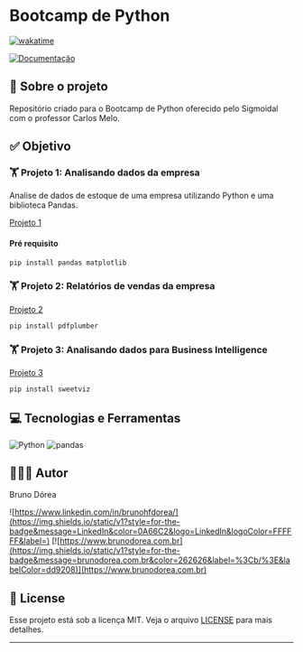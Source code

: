# Bootcamp de Python

[![wakatime](https://wakatime.com/badge/user/68660678-6b86-4b78-98df-f5f41a37e1bc/project/c8819a71-d056-402c-b908-edb2a7e1c749.svg)](https://wakatime.com/badge/user/68660678-6b86-4b78-98df-f5f41a37e1bc/project/c8819a71-d056-402c-b908-edb2a7e1c749)

[![Documentação](https://img.shields.io/static/v1?style=for-the-badge&message=Documentação&color=4285F4&logo=Google+Docs&logoColor=FFFFFF&label=)](https://brunodorea.github.io/brunodorea_guide/site/nav/analise-dados-emp/)

## 💼 Sobre o projeto

Repositório criado para o Bootcamp de Python oferecido pelo Sigmoidal com o professor Carlos Melo.

## ✅ Objetivo

### 🏋️ Projeto 1: Analisando dados da empresa

Analise de dados de estoque de uma empresa utilizando Python e uma biblioteca Pandas.

[Projeto 1](./projetos/modulo_01/analise_de_dados_empresarial.ipynb)

#### Pré requisito

```bash
pip install pandas matplotlib
```

### 🏋️ Projeto 2: Relatórios de vendas da empresa

[Projeto 2](./projetos/modulo_02/relatorio_vendas.ipynb)

```bash
pip install pdfplumber
```

### 🏋️ Projeto 3: Analisando dados para Business Intelligence

[Projeto 3](./projetos/modulo_03/relatorio_bi.ipynb)

```bash
pip install sweetviz
```

## 💻 Tecnologias e Ferramentas

![Python](https://img.shields.io/static/v1?style=for-the-badge&message=Python&color=3776AB&logo=Python&logoColor=FFFFFF&label=)
![pandas](https://img.shields.io/static/v1?style=for-the-badge&message=pandas&color=150458&logo=pandas&logoColor=FFFFFF&label=)

## 👨🏽‍💻 Autor

Bruno Dórea

![https://www.linkedin.com/in/brunohfdorea/](https://img.shields.io/static/v1?style=for-the-badge&message=LinkedIn&color=0A66C2&logo=LinkedIn&logoColor=FFFFFF&label=)
[![https://www.brunodorea.com.br](https://img.shields.io/static/v1?style=for-the-badge&message=brunodorea.com.br&color=262626&label=%3Cb/%3E&labelColor=dd9208)](https://www.brunodorea.com.br)

## 📝 License

Esse projeto está sob a licença MIT. Veja o arquivo [LICENSE](LICENSE) para mais detalhes.

---
